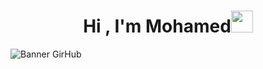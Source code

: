 <h1 align="center"><b>Hi , I'm <b>Mohamed</b></b><img src="https://em-content.zobj.net/source/apple/271/waving-hand_1f44b.png" width="35"></h1>

![Banner GirHub](https://github.com/zaazo/zaazo/assets/99763690/ac69785f-3ef2-4fd1-9c6e-f71fbf69755f)



